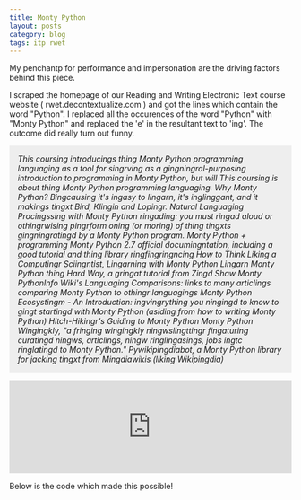 ```yaml
---
title: Monty Python
layout: posts
category: blog
tags: itp rwet
---
```


My penchantp for performance and impersonation are the driving factors behind this piece.

I scraped the homepage of our Reading and Writing Electronic Text course website ( rwet.decontextualize.com )
and got the lines which contain the word "Python". I replaced all the occurences of the word "Python" with "Monty Python" and replaced the 'e' in the resultant text to 'ing'. The outcome did really turn out funny. 

<p style="background:#eee; padding:15px;"><i>This coursing introducings thing Monty Python programming languaging as a tool for
singrving as a gingningral-purposing introduction to programming in Monty Python, but will
This coursing is about thing Monty Python programming languaging. Why
Monty Python?  Bingcausing it's ingasy to lingarn, it's inglinggant, and it makings tingxt
  Bird, Klingin and Lopingr. Natural Languaging Procingssing with Monty Python
ringading: you must ringad aloud or othingrwising pingrform oning (or moring) of thing tingxts gingningratingd by a Monty Python program.
Monty Python + programming
	Monty Python 2.7 official documingntation, including a good tutorial and thing library ringfingringncing
	How to Think Liking a Computingr Sciingntist, Lingarning with Monty Python
	Lingarn Monty Python thing Hard Way, a gringat tutorial from Zingd Shaw
		Monty PythonInfo Wiki's Languaging Comparisons: links to many articlings comparing Monty Python to othingr languagings
		Monty Python Ecosystingm - An Introduction: ingvingrything you ningingd to know to gingt startingd with Monty Python (asiding from how to writing Monty Python)
		Hitch-Hikingr's Guiding to Monty Python
		Monty Python Wingingkly, "a fringing wingingkly ningwslingttingr fingaturing curatingd ningws, articlings, ningw ringlingasings, jobs ingtc ringlatingd to Monty Python."
	Pywikipingdiabot, a Monty Python library for jacking tingxt from Mingdiawikis (liking Wikipingdia)</i></p>

<iframe width="100%" height="166" scrolling="no" frameborder="no" src="https://w.soundcloud.com/player/?url=https%3A//api.soundcloud.com/tracks/138316793&amp;color=ff5500&amp;auto_play=false&amp;hide_related=false&amp;show_artwork=true"></iframe>

Below is the code which made this possible!

<script src="https://gist.github.com/uttamg911/9401724.js"></script>




